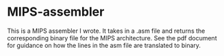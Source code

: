 # MIPS-assembler
This is a MIPS assembler I wrote. It takes in a .asm file and returns the corresponding binary file for the MIPS architecture. See the pdf document for guidance on how the lines in the asm file are translated to binary.
